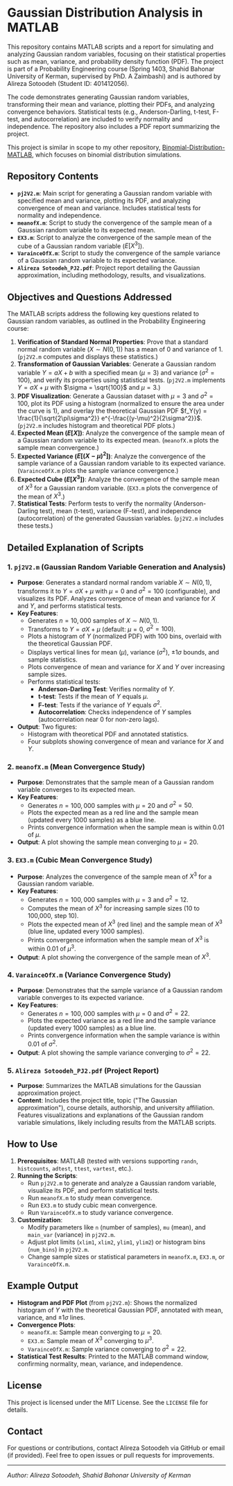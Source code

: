# Gaussian Distribution Analysis in MATLAB

This repository contains MATLAB scripts and a report for simulating and analyzing Gaussian random variables, focusing on their statistical properties such as mean, variance, and probability density function (PDF). The project is part of a Probability Engineering course (Spring 1403, Shahid Bahonar University of Kerman, supervised by PhD. A Zaimbashi) and is authored by Alireza Sotoodeh (Student ID: 401412056).

The code demonstrates generating Gaussian random variables, transforming their mean and variance, plotting their PDFs, and analyzing convergence behaviors. Statistical tests (e.g., Anderson-Darling, t-test, F-test, and autocorrelation) are included to verify normality and independence. The repository also includes a PDF report summarizing the project.

This project is similar in scope to my other repository, [Binomial-Distribution-MATLAB](https://github.com/Alireza-Sotoodeh/Binomial-Distribution-MATLAB), which focuses on binomial distribution simulations.

## Repository Contents

- **`pj2V2.m`**: Main script for generating a Gaussian random variable with specified mean and variance, plotting its PDF, and analyzing convergence of mean and variance. Includes statistical tests for normality and independence.
- **`meanofX.m`**: Script to study the convergence of the sample mean of a Gaussian random variable to its expected mean.
- **`EX3.m`**: Script to analyze the convergence of the sample mean of the cube of a Gaussian random variable ($E[X^3]$).
- **`VarainceOfX.m`**: Script to study the convergence of the sample variance of a Gaussian random variable to its expected variance.
- **`Alireza Sotoodeh_PJ2.pdf`**: Project report detailing the Gaussian approximation, including methodology, results, and visualizations.

## Objectives and Questions Addressed

The MATLAB scripts address the following key questions related to Gaussian random variables, as outlined in the Probability Engineering course:

1. **Verification of Standard Normal Properties**: Prove that a standard normal random variable ($X \sim N(0,1)$) has a mean of 0 and variance of 1. (`pj2V2.m` computes and displays these statistics.)
2. **Transformation of Gaussian Variables**: Generate a Gaussian random variable $Y = aX + b$ with a specified mean ($\mu = 3$) and variance ($\sigma^2 = 100$), and verify its properties using statistical tests. (`pj2V2.m` implements $Y = \sigma X + \mu$ with $\sigma = \sqrt{100}$ and $\mu = 3$.)
3. **PDF Visualization**: Generate a Gaussian dataset with $\mu = 3$ and $\sigma^2 = 100$, plot its PDF using a histogram (normalized to ensure the area under the curve is 1), and overlay the theoretical Gaussian PDF $f_Y(y) = \frac{1}{\sqrt{2\pi\sigma^2}} e^{-\frac{(y-\mu)^2}{2\sigma^2}}$. (`pj2V2.m` includes histogram and theoretical PDF plots.)
4. **Expected Mean ($E[X]$)**: Analyze the convergence of the sample mean of a Gaussian random variable to its expected mean. (`meanofX.m` plots the sample mean convergence.)
5. **Expected Variance ($E[(X - \mu)^2]$)**: Analyze the convergence of the sample variance of a Gaussian random variable to its expected variance. (`VarainceOfX.m` plots the sample variance convergence.)
6. **Expected Cube ($E[X^3]$)**: Analyze the convergence of the sample mean of $X^3$ for a Gaussian random variable. (`EX3.m` plots the convergence of the mean of $X^3$.)
7. **Statistical Tests**: Perform tests to verify the normality (Anderson-Darling test), mean (t-test), variance (F-test), and independence (autocorrelation) of the generated Gaussian variables. (`pj2V2.m` includes these tests.)

## Detailed Explanation of Scripts

### 1. `pj2V2.m` (Gaussian Random Variable Generation and Analysis)
- **Purpose**: Generates a standard normal random variable $X \sim N(0,1)$, transforms it to $Y = \sigma X + \mu$ with $\mu = 0$ and $\sigma^2 = 100$ (configurable), and visualizes its PDF. Analyzes convergence of mean and variance for $X$ and $Y$, and performs statistical tests.
- **Key Features**:
  - Generates $n = 10,000$ samples of $X \sim N(0,1)$.
  - Transforms to $Y = \sigma X + \mu$ (default: $\mu = 0$, $\sigma^2 = 100$).
  - Plots a histogram of $Y$ (normalized PDF) with 100 bins, overlaid with the theoretical Gaussian PDF.
  - Displays vertical lines for mean ($\mu$), variance ($\sigma^2$), $\pm 1\sigma$ bounds, and sample statistics.
  - Plots convergence of mean and variance for $X$ and $Y$ over increasing sample sizes.
  - Performs statistical tests:
    - **Anderson-Darling Test**: Verifies normality of $Y$.
    - **t-test**: Tests if the mean of $Y$ equals $\mu$.
    - **F-test**: Tests if the variance of $Y$ equals $\sigma^2$.
    - **Autocorrelation**: Checks independence of $Y$ samples (autocorrelation near 0 for non-zero lags).
- **Output**: Two figures:
  - Histogram with theoretical PDF and annotated statistics.
  - Four subplots showing convergence of mean and variance for $X$ and $Y$.

### 2. `meanofX.m` (Mean Convergence Study)
- **Purpose**: Demonstrates that the sample mean of a Gaussian random variable converges to its expected mean.
- **Key Features**:
  - Generates $n = 100,000$ samples with $\mu = 20$ and $\sigma^2 = 50$.
  - Plots the expected mean as a red line and the sample mean (updated every 1000 samples) as a blue line.
  - Prints convergence information when the sample mean is within 0.01 of $\mu$.
- **Output**: A plot showing the sample mean converging to $\mu = 20$.

### 3. `EX3.m` (Cubic Mean Convergence Study)
- **Purpose**: Analyzes the convergence of the sample mean of $X^3$ for a Gaussian random variable.
- **Key Features**:
  - Generates $n = 100,000$ samples with $\mu = 3$ and $\sigma^2 = 12$.
  - Computes the mean of $X^3$ for increasing sample sizes (10 to 100,000, step 10).
  - Plots the expected mean of $X^3$ (red line) and the sample mean of $X^3$ (blue line, updated every 1000 samples).
  - Prints convergence information when the sample mean of $X^3$ is within 0.01 of $\mu^3$.
- **Output**: A plot showing the convergence of the sample mean of $X^3$.

### 4. `VarainceOfX.m` (Variance Convergence Study)
- **Purpose**: Demonstrates that the sample variance of a Gaussian random variable converges to its expected variance.
- **Key Features**:
  - Generates $n = 100,000$ samples with $\mu = 0$ and $\sigma^2 = 22$.
  - Plots the expected variance as a red line and the sample variance (updated every 1000 samples) as a blue line.
  - Prints convergence information when the sample variance is within 0.01 of $\sigma^2$.
- **Output**: A plot showing the sample variance converging to $\sigma^2 = 22$.

### 5. `Alireza Sotoodeh_PJ2.pdf` (Project Report)
- **Purpose**: Summarizes the MATLAB simulations for the Gaussian approximation project.
- **Content**: Includes the project title, topic ("The Gaussian approximation"), course details, authorship, and university affiliation. Features visualizations and explanations of the Gaussian random variable simulations, likely including results from the MATLAB scripts.

## How to Use

1. **Prerequisites**: MATLAB (tested with versions supporting `randn`, `histcounts`, `adtest`, `ttest`, `vartest`, etc.).
2. **Running the Scripts**:
   - Run `pj2V2.m` to generate and analyze a Gaussian random variable, visualize its PDF, and perform statistical tests.
   - Run `meanofX.m` to study mean convergence.
   - Run `EX3.m` to study cubic mean convergence.
   - Run `VarainceOfX.m` to study variance convergence.
3. **Customization**:
   - Modify parameters like `n` (number of samples), `mu` (mean), and `main_var` (variance) in `pj2V2.m`.
   - Adjust plot limits (`xlim1`, `xlim2`, `ylim1`, `ylim2`) or histogram bins (`num_bins`) in `pj2V2.m`.
   - Change sample sizes or statistical parameters in `meanofX.m`, `EX3.m`, or `VarainceOfX.m`.

## Example Output
- **Histogram and PDF Plot** (from `pj2V2.m`): Shows the normalized histogram of $Y$ with the theoretical Gaussian PDF, annotated with mean, variance, and $\pm 1\sigma$ lines.
- **Convergence Plots**:
  - `meanofX.m`: Sample mean converging to $\mu = 20$.
  - `EX3.m`: Sample mean of $X^3$ converging to $\mu^3$.
  - `VarainceOfX.m`: Sample variance converging to $\sigma^2 = 22$.
- **Statistical Test Results**: Printed to the MATLAB command window, confirming normality, mean, variance, and independence.

## License
This project is licensed under the MIT License. See the `LICENSE` file for details.

## Contact
For questions or contributions, contact Alireza Sotoodeh via GitHub or email (if provided). Feel free to open issues or pull requests for improvements.

---
*Author: Alireza Sotoodeh, Shahid Bahonar University of Kerman*
